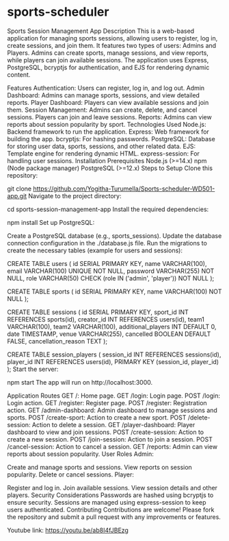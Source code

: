 # sports-scheduler

Sports Session Management App
Description
This is a web-based application for managing sports sessions, allowing users to register, log in, create sessions, and join them. It features two types of users: Admins and Players. Admins can create sports, manage sessions, and view reports, while players can join available sessions. The application uses Express, PostgreSQL, bcryptjs for authentication, and EJS for rendering dynamic content.

Features
Authentication: Users can register, log in, and log out.
Admin Dashboard: Admins can manage sports, sessions, and view detailed reports.
Player Dashboard: Players can view available sessions and join them.
Session Management: Admins can create, delete, and cancel sessions. Players can join and leave sessions.
Reports: Admins can view reports about session popularity by sport.
Technologies Used
Node.js: Backend framework to run the application.
Express: Web framework for building the app.
bcryptjs: For hashing passwords.
PostgreSQL: Database for storing user data, sports, sessions, and other related data.
EJS: Template engine for rendering dynamic HTML.
express-session: For handling user sessions.
Installation
Prerequisites
Node.js (>=14.x)
npm (Node package manager)
PostgreSQL (>=12.x)
Steps to Setup
Clone this repository:

git clone https://github.com/Yogitha-Turumella/Sports-scheduler-WD501-app.git
Navigate to the project directory:

cd sports-session-management-app
Install the required dependencies:

npm install
Set up PostgreSQL:

Create a PostgreSQL database (e.g., sports_sessions).
Update the database connection configuration in the ./database.js file.
Run the migrations to create the necessary tables (example for users and sessions):

CREATE TABLE users (
id SERIAL PRIMARY KEY,
name VARCHAR(100),
email VARCHAR(100) UNIQUE NOT NULL,
password VARCHAR(255) NOT NULL,
role VARCHAR(50) CHECK (role IN ('admin', 'player')) NOT NULL
);

CREATE TABLE sports (
id SERIAL PRIMARY KEY,
name VARCHAR(100) NOT NULL
);

CREATE TABLE sessions (
id SERIAL PRIMARY KEY,
sport_id INT REFERENCES sports(id),
creator_id INT REFERENCES users(id),
team1 VARCHAR(100),
team2 VARCHAR(100),
additional_players INT DEFAULT 0,
date TIMESTAMP,
venue VARCHAR(255),
cancelled BOOLEAN DEFAULT FALSE,
cancellation_reason TEXT
);

CREATE TABLE session_players (
session_id INT REFERENCES sessions(id),
player_id INT REFERENCES users(id),
PRIMARY KEY (session_id, player_id)
);
Start the server:

npm start
The app will run on http://localhost:3000.

Application Routes
GET /: Home page.
GET /login: Login page.
POST /login: Login action.
GET /register: Register page.
POST /register: Registration action.
GET /admin-dashboard: Admin dashboard to manage sessions and sports.
POST /create-sport: Action to create a new sport.
POST /delete-session: Action to delete a session.
GET /player-dashboard: Player dashboard to view and join sessions.
POST /create-session: Action to create a new session.
POST /join-session: Action to join a session.
POST /cancel-session: Action to cancel a session.
GET /reports: Admin can view reports about session popularity.
User Roles
Admin:

Create and manage sports and sessions.
View reports on session popularity.
Delete or cancel sessions.
Player:

Register and log in.
Join available sessions.
View session details and other players.
Security Considerations
Passwords are hashed using bcryptjs to ensure security.
Sessions are managed using express-session to keep users authenticated.
Contributing
Contributions are welcome! Please fork the repository and submit a pull request with any improvements or features.

Youtube link: https://youtu.be/ab8I4fJBEzg
